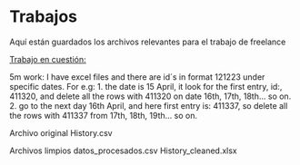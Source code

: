 # Trabajos
Aquí están guardados los archivos relevantes para el trabajo de freelance

[Trabajo en cuestión:](https://www.upwork.com/ab/proposals/1786406982942408705)

5m work: I have excel files and there are id´s in format 121223 under specific dates. For e.g: 1. the date is 15 April, it look for the first entry, id:, 411320, and delete all the rows with 411320 on date 16th, 17th, 18th... so on. 2. go to the next day 16th April, and here first entry is: 411337, so delete all the rows with 411337 from 17th, 18th, 19th... so on.

Archivo original
History.csv

Archivos limpios
datos_procesados.csv
History_cleaned.xlsx
